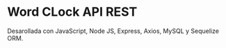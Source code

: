 # Word CLock API REST 

Desarollada con JavaScript, Node JS, Express, Axios, MySQL y Sequelize ORM.
